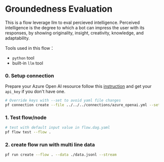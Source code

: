 # Groundedness Evaluation

This is a flow leverage llm to eval percieved intelligence.
Perceived intelligence is the degree to which a bot can impress the user with its responses, by showing originality, insight, creativity, knowledge, and adaptability.

Tools used in this flow：
- `python` tool
- built-in `llm` tool

### 0. Setup connection

Prepare your Azure Open AI resource follow this [instruction](https://learn.microsoft.com/en-us/azure/cognitive-services/openai/how-to/create-resource?pivots=web-portal) and get your `api_key` if you don't have one.

```bash
# Override keys with --set to avoid yaml file changes
pf connection create --file ../../../connections/azure_openai.yml --set api_key=<your_api_key> api_base=<your_api_base>
```

### 1. Test flow/node

```bash
# test with default input value in flow.dag.yaml
pf flow test --flow .
```

### 2. create flow run with multi line data

```bash
pf run create --flow . --data ./data.jsonl --stream
```

